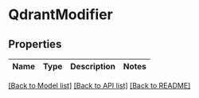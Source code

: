 # QdrantModifier


## Properties
Name | Type | Description | Notes
------------ | ------------- | ------------- | -------------


[[Back to Model list]](../README.md#models) [[Back to API list]](../README.md#api-endpoints) [[Back to README]](../README.md)



